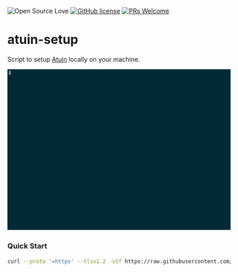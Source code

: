 ![Open Source Love](https://badges.frapsoft.com/os/v2/open-source.svg?v=103) [![GitHub license](https://img.shields.io/badge/licence-GPL--3.0-blue)](LICENSE) [![PRs Welcome](https://img.shields.io/badge/PRs-welcome-green.svg)](.github/CONTRIBUTING.md)
<br>

# atuin-setup

Script to setup [Atuin](https://atuin.sh/) locally on your machine.

![atuin-in-action](https://raw.githubusercontent.com/atuinsh/atuin/main/demo.gif)

### Quick Start

```bash
curl --proto '=https' --tlsv1.2 -sSf https://raw.githubusercontent.com/unix-terminal-setup/atuin-setup/main/setup.sh | bash
```
